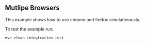 ## Mutlipe Browsers
This example shows how to use chrome and firefox simulatenously.

To test the example run:

	mvn clean integtration-test